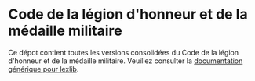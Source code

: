 # Code de la légion d'honneur et de la médaille militaire

Ce dépot contient toutes les versions consolidées du Code de la légion d'honneur et de la médaille militaire. Veuillez consulter la [documentation générique pour lexlib](https://github.com/lexlib/documentation/wiki).
